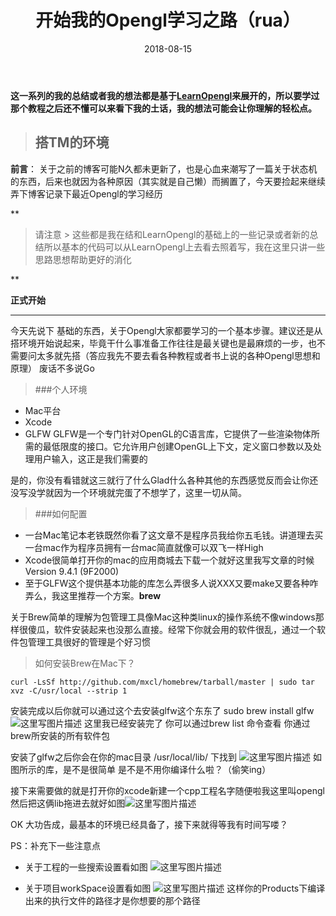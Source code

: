 ﻿---
layout: post
categories: opengl
title: '开始我的Opengl学习之路（rua）'
date: 2018-08-15
---

**这一系列的我的总结或者我的想法都是基于[LearnOpengl](https://learnopengl-cn.github.io/)来展开的，所以要学过那个教程之后还不懂可以来看下我的土话，我的想法可能会让你理解的轻松点。**

> ## 搭TM的环境

**前言**： 关于之前的博客可能N久都未更新了，也是心血来潮写了一篇关于状态机的东西，后来也就因为各种原因（其实就是自己懒）而搁置了，今天要捡起来继续弄下博客记录下最近Opengl的学习经历

**

> 请注意 > 这些都是我在结和LearnOpengl的基础上的一些记录或者新的总结所以基本的代码可以从LearnOpengl上去看去照着写，我在这里只讲一些思路思想帮助更好的消化

**

**正式开始**


----------
今天先说下 基础的东西，关于Opengl大家都要学习的一个基本步骤。建议还是从搭环境开始说起来，毕竟干什么事准备工作往往是最关键也是最麻烦的一步，也不需要问太多就先搭（答应我先不要去看各种教程或者书上说的各种Opengl思想和原理） 废话不多说Go

> ###个人环境

 - Mac平台
 - Xcode
 - GLFW GLFW是一个专门针对OpenGL的C语言库，它提供了一些渲染物体所需的最低限度的接口。它允许用户创建OpenGL上下文，定义窗口参数以及处理用户输入，这正是我们需要的

是的，你没有看错就这三就行了什么Glad什么各种其他的东西感觉反而会让你还没写没学就因为一个环境就完蛋了不想学了，这里一切从简。

> ###如何配置

* 一台Mac笔记本老铁既然你看了这文章不是程序员我给你五毛钱。讲道理去买一台mac作为程序员拥有一台mac简直就像可以双飞一样High
* Xcode很简单打开你的mac的应用商城去下载一个就好这里我写文章的时候Version 9.4.1 (9F2000)
* 至于GLFW这个提供基本功能的库怎么弄很多人说XXX又要make又要各种咋弄么，我这里推荐一个方案。**brew**

关于Brew简单的理解为包管理工具像Mac这种类linux的操作系统不像windows那样很傻瓜，软件安装起来也没那么直接。经常下你就会用的软件很乱，通过一个软件包管理工具很好的管理是个好习惯

> 如何安装Brew在Mac下？

```
curl -LsSf http://github.com/mxcl/homebrew/tarball/master | sudo tar xvz -C/usr/local --strip 1
```

安装完成以后你就可以通过这个去安装glfw这个东东了
sudo brew install glfw
![这里写图片描述](/images/opengl/opengl_start1.png)
这里我已经安装完了 你可以通过brew list 命令查看 你通过brew所安装的所有软件包

安装了glfw之后你会在你的mac目录 /usr/local/lib/  下找到
![这里写图片描述](/images/opengl/opengl_start2.png)
如图所示的库，是不是很简单 是不是不用你编译什么啦？（偷笑ing）

接下来需要做的就是打开你的xcode新建一个cpp工程名字随便啦我这里叫opengl然后把这俩lib拖进去就好如图![这里写图片描述](/images/opengl/opengl_start3.png)

OK 大功告成，最基本的环境已经具备了，接下来就得等我有时间写喽？

PS：补充下一些注意点
* 关于工程的一些搜索设置看如图
![这里写图片描述](/images/opengl/opengl_start4.png)

* 关于项目workSpace设置看如图
![这里写图片描述](/images/opengl/opengl_start5.png)
这样你的Products下编译出来的执行文件的路径才是你想要的那个路径
